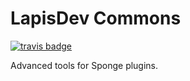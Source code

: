 LapisDev Commons
=============
[![travis badge](https://api.travis-ci.org/LapisDev/Commons.svg)](https://travis-ci.org/LapisDev/Commons/)

Advanced tools for Sponge plugins.
